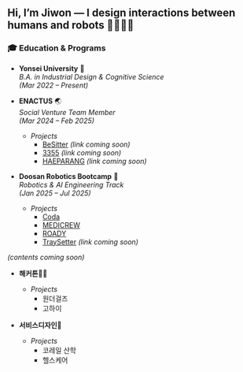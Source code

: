 ## Hi, I’m Jiwon — I design interactions between humans and robots 🫱🏻‍🫲🏿

### 🎓 Education & Programs

- **Yonsei University** 🦅  
  *B.A. in Industrial Design & Cognitive Science*  
  *(Mar 2022 – Present)*

- **ENACTUS** 🌏  
  *Social Venture Team Member*  
  *(Mar 2024 – Feb 2025)*

  - *Projects*  
    - [BeSitter](#) *(link coming soon)*
    - [3355](#) *(link coming soon)*
    - [HAEPARANG](#) *(link coming soon)*

- **Doosan Robotics Bootcamp** 🤖  
  *Robotics & AI Engineering Track*  
  *(Jan 2025 – Jul 2025)*

  - *Projects*  
    - [Coda](https://github.com/Rokey-3-D-autonomous/coda)  
    - [MEDICREW](https://github.com/Rokey-3-D-2-Second/collaboration-2)  
    - [ROADY](https://github.com/Rokey-3-D-2-Second/collaboration-3)  
    - [TraySetter](#) *(link coming soon)*

*(contents coming soon)*
- **해커톤**👩‍💻
    
  - *Projects*
    - 원더걸즈
    - 고하이

- **서비스디자인**🌊

  - *Projects*
    - 코레일 산학
    - 헬스케어
